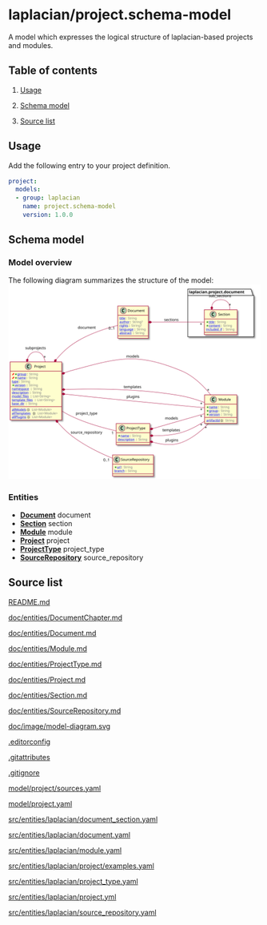 <!-- @head-content@ -->
# laplacian/project.schema-model

A model which expresses the logical structure of laplacian-based projects and modules.

<!-- @head-content@ -->

<!-- @toc@ -->
## Table of contents
1. [Usage](#usage)

1. [Schema model](#schema-model)

1. [Source list](#source-list)



<!-- @toc@ -->

<!-- @main-content@ -->
## Usage

Add the following entry to your project definition.
```yaml
project:
  models:
  - group: laplacian
    name: project.schema-model
    version: 1.0.0
```



## Schema model


### Model overview

The following diagram summarizes the structure of the model:
![](./doc/image/model-diagram.svg)


### Entities

- [**Document**](<./doc/entities/Document.md>)
  document
- [**Section**](<./doc/entities/Section.md>)
  section
- [**Module**](<./doc/entities/Module.md>)
  module
- [**Project**](<./doc/entities/Project.md>)
  project
- [**ProjectType**](<./doc/entities/ProjectType.md>)
  project_type
- [**SourceRepository**](<./doc/entities/SourceRepository.md>)
  source_repository




## Source list


[README.md](<./README.md>)

[doc/entities/DocumentChapter.md](<./doc/entities/DocumentChapter.md>)

[doc/entities/Document.md](<./doc/entities/Document.md>)

[doc/entities/Module.md](<./doc/entities/Module.md>)

[doc/entities/ProjectType.md](<./doc/entities/ProjectType.md>)

[doc/entities/Project.md](<./doc/entities/Project.md>)

[doc/entities/Section.md](<./doc/entities/Section.md>)

[doc/entities/SourceRepository.md](<./doc/entities/SourceRepository.md>)

[doc/image/model-diagram.svg](<./doc/image/model-diagram.svg>)

[.editorconfig](<./.editorconfig>)

[.gitattributes](<./.gitattributes>)

[.gitignore](<./.gitignore>)

[model/project/sources.yaml](<./model/project/sources.yaml>)

[model/project.yaml](<./model/project.yaml>)

[src/entities/laplacian/document_section.yaml](<./src/entities/laplacian/document_section.yaml>)

[src/entities/laplacian/document.yaml](<./src/entities/laplacian/document.yaml>)

[src/entities/laplacian/module.yaml](<./src/entities/laplacian/module.yaml>)

[src/entities/laplacian/project/examples.yaml](<./src/entities/laplacian/project/examples.yaml>)

[src/entities/laplacian/project_type.yaml](<./src/entities/laplacian/project_type.yaml>)

[src/entities/laplacian/project.yml](<./src/entities/laplacian/project.yml>)

[src/entities/laplacian/source_repository.yaml](<./src/entities/laplacian/source_repository.yaml>)





<!-- @main-content@ -->